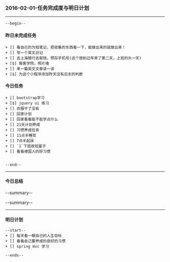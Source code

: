 ### 2016-02-01-任务完成度与明日计划

----------------------------------------------------------------------------------------------------------
    --begin--
#### 昨日未完成任务
    + [] 看自已的为知笔记，把收集的东西看一下，能做出来的就做出来！
    + [] 写一个英文日记
    + [] 去上海银行去取钱，预存手机号(这个放到过年来了第二天，上班的头一天)
    + [$] 极客学院，照片墙
    + [] 来一篇英文文章读一读
    + [$] 为这个小程序添加昨天没有日志的判断

#### 今日任务
    + [] bootstrap学习
    + [$] jquery ui 练习
    + [] 衣服干了没有
    + [] 回家计划
    + [] 回家看看能不能学点什么
    + [] 21天计划养成
    + [] 习惯养成任务
    + [] 11点半睡觉
    + [] 7点半起床
    + [] `1`下班收拾屋子
    + [] 看看德国人的好习惯
    
    
	--end--

----------------------------------------------------------------------------------------------------------
#### 今日总结
--summary--


--summary--

----------------------------------------------------------------------------------------------------------
#### 明日计划
    --start--
    + [] 每天看一眼自己的人生目标
    + [] 看看自己要养成的良好的习惯
    + [] spring mvc 学习
    
    --ends--

